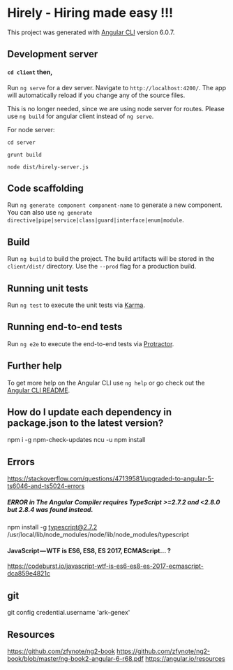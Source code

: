 # Hirely - Hiring made easy !!!

This project was generated with [Angular CLI](https://github.com/angular/angular-cli) version 6.0.7.

## Development server

#### `cd client`  then,

Run `ng serve` for a dev server. Navigate to `http://localhost:4200/`. The app will automatically reload if you change any of the source files.

This is no longer needed, since we are using node server for routes. Please use `ng build` for angular client instead of `ng serve`.

For node server:

`cd server`

`grunt build`

`node dist/hirely-server.js`

## Code scaffolding

Run `ng generate component component-name` to generate a new component. You can also use `ng generate directive|pipe|service|class|guard|interface|enum|module`.

## Build

Run `ng build` to build the project. The build artifacts will be stored in the `client/dist/` directory. Use the `--prod` flag for a production build.

## Running unit tests

Run `ng test` to execute the unit tests via [Karma](https://karma-runner.github.io).

## Running end-to-end tests

Run `ng e2e` to execute the end-to-end tests via [Protractor](http://www.protractortest.org/).

## Further help

To get more help on the Angular CLI use `ng help` or go check out the [Angular CLI README](https://github.com/angular/angular-cli/blob/master/README.md).


## How do I update each dependency in package.json to the latest version?

npm i -g npm-check-updates
ncu -u
npm install


## Errors
 
https://stackoverflow.com/questions/47139581/upgraded-to-angular-5-ts6046-and-ts5024-errors

##### ERROR in The Angular Compiler requires TypeScript >=2.7.2 and <2.8.0 but 2.8.4 was found instead.
npm install -g typescript@2.7.2
/usr/local/lib/node_modules/node/lib/node_modules/typescript

#### JavaScript — WTF is ES6, ES8, ES 2017, ECMAScript… ?

https://codeburst.io/javascript-wtf-is-es6-es8-es-2017-ecmascript-dca859e4821c


## git

git config credential.username 'ark-genex'

## Resources

https://github.com/zfynote/ng2-book
https://github.com/zfynote/ng2-book/blob/master/ng-book2-angular-6-r68.pdf
https://angular.io/resources